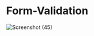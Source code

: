 # Form-Validation
![Screenshot (45)](https://user-images.githubusercontent.com/116102105/231187481-e01da4a0-e673-489e-a104-0af75a686ff3.png)
